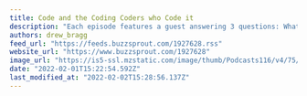```yaml
---
title: Code and the Coding Coders who Code it
description: "Each episode features a guest answering 3 questions: What are you working on? What's blocking you? What's something cool you recently found or learned?"
authors: drew_bragg
feed_url: "https://feeds.buzzsprout.com/1927628.rss"
website_url: "https://www.buzzsprout.com/1927628"
image_url: "https://is5-ssl.mzstatic.com/image/thumb/Podcasts116/v4/75/5b/e4/755be41e-8bde-3604-2456-87d2346edc1e/mza_5021851496692573150.jpeg/64x64bb.png"
date: "2022-02-01T15:22:54.592Z"
last_modified_at: "2022-02-02T15:28:56.137Z"
---
```

